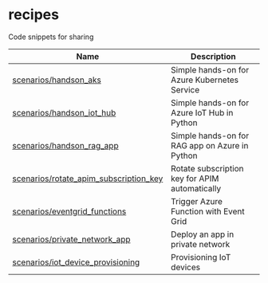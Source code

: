 # recipes

Code snippets for sharing

<!-- table -->

| Name                                                                                         | Description                                    |
| -------------------------------------------------------------------------------------------- | ---------------------------------------------- |
| [scenarios/handson_aks](./scenarios/handson_aks/README.md)                                   | Simple hands-on for Azure Kubernetes Service   |
| [scenarios/handson_iot_hub](./scenarios/handson_iot_hub/README.md)                           | Simple hands-on for Azure IoT Hub in Python    |
| [scenarios/handson_rag_app](./scenarios/handson_rag_apps/README.md)                          | Simple hands-on for RAG app on Azure in Python |
| [scenarios/rotate_apim_subscription_key](./scenarios/rotate_apim_subscription_key/README.md) | Rotate subscription key for APIM automatically |
| [scenarios/eventgrid_functions](./scenarios/eventgrid_functions/README.md)                   | Trigger Azure Function with Event Grid         |
| [scenarios/private_network_app](./scenarios/private_network_app/README.md)                   | Deploy an app in private network               |
| [scenarios/iot_device_provisioning](./scenarios/iot_device_provisioning/README.md)           | Provisioning IoT devices                       |
